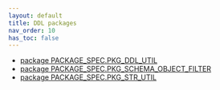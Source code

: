```yaml
---
layout: default
title: DDL packages
nav_order: 10
has_toc: false
---
```

<!--
- [package PACKAGE_SPEC.PKG_DDL_ERROR](R__09.ORACLE_TOOLS.PACKAGE_SPEC.PKG_DDL_ERROR.html)
-->

- [package PACKAGE_SPEC.PKG_DDL_UTIL](R__09.ORACLE_TOOLS.PACKAGE_SPEC.PKG_DDL_UTIL.html)
- [package PACKAGE_SPEC.PKG_SCHEMA_OBJECT_FILTER](R__09.ORACLE_TOOLS.PACKAGE_SPEC.PKG_SCHEMA_OBJECT_FILTER.html)
- [package PACKAGE_SPEC.PKG_STR_UTIL](R__09.ORACLE_TOOLS.PACKAGE_SPEC.PKG_STR_UTIL.html)
